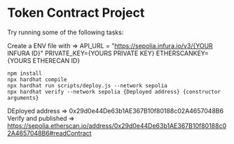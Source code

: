 # Token Contract Project

Try running some of the following tasks:

Create a ENV file with =>
API_URL = "https://sepolia.infura.io/v3/{YOUR INFURA ID}"
PRIVATE_KEY={YOURS PRIVATE KEY}
ETHERSCANKEY={YOURS ETHERECAN ID}

```shell
npm install
npx hardhat compile
npx hardhat run scripts/deploy.js --network sepolia
npx hardhat verify --network sepolia {Deployed address} {constructor arguments}
```
DEployed address => 0x29d0e44De63b1AE367B10f80188c02A4657048B6
Verify and published => https://sepolia.etherscan.io/address/0x29d0e44De63b1AE367B10f80188c02A4657048B6#readContract
